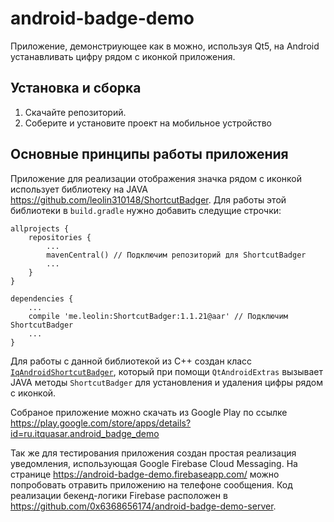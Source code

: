 # android-badge-demo

Приложение, демонстриующее как в можно, используя Qt5, на Android устанавливать цифру рядом с иконкой приложения.

## Установка и сборка

1. Скачайте репозиторий.
2. Соберите и установите проект на мобильное устройство

## Основные принципы работы приложения

Приложение для реализации отображения значка рядом с иконкой использует библиотеку на JAVA 
https://github.com/leolin310148/ShortcutBadger. Для работы этой библиотеки в `build.gradle` нужно добавить следущие строчки:
````
allprojects {
    repositories {
        ...
        mavenCentral() // Подключим репозиторий для ShortcutBadger
        ...
    }
}

dependencies {
    ...
    compile 'me.leolin:ShortcutBadger:1.1.21@aar' // Подключим ShortcutBadger
    ...
}
````

Для работы с данной библиотекой из C++ создан класс [`IqAndroidShortcutBadger`](https://github.com/0x6368656174/android-badge-demo/blob/master/iqandroidshortcutbadger.h), который при помощи `QtAndroidExtras` вызывает
JAVA методы `ShortcutBadger` для установления и удаления цифры рядом с иконкой.

Собраное приложение можно скачать из Google Play по ссылке 
https://play.google.com/store/apps/details?id=ru.itquasar.android_badge_demo

Так же для тестирования приложения создан простая реализация уведомления, использующая Google Firebase Cloud Messaging.
На странице https://android-badge-demo.firebaseapp.com/ можно попробовать отравить приложению на телефоне сообщения. Код
реализации бекенд-логики Firebase расположен в https://github.com/0x6368656174/android-badge-demo-server.
